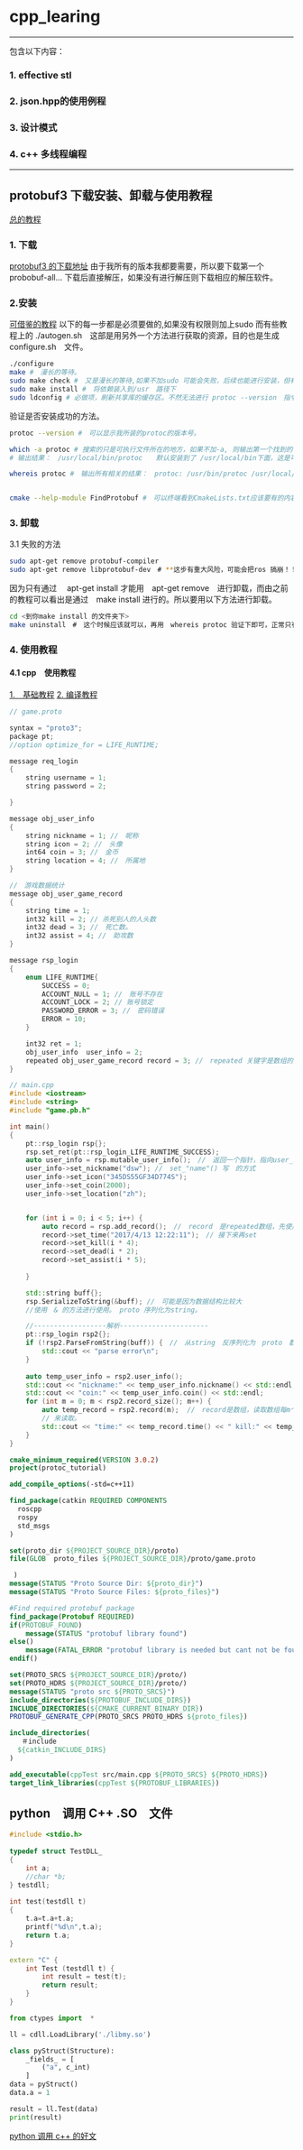 # cpp_learing
---
包含以下内容：
### 1. effective stl
### 2. json.hpp的使用例程
### 3. 设计模式
### 4. c++ 多线程编程

---
## protobuf3 下载安装、卸载与使用教程
[总的教程](https://github.com/protocolbuffers/protobuf/tree/master/src)
### 1. 下载
[protobuf3 的下载地址](https://github.com/protocolbuffers/protobuf/releases/latest
) 
由于我所有的版本我都要需要，所以要下载第一个 probobuf-all...
下载后直接解压，如果没有进行解压则下载相应的解压软件。

### 2.安装

[可借鉴的教程](https://blog.csdn.net/tropicofcancer9/article/details/96306797?utm_medium=distribute.pc_relevant.none-task-blog-2%7Edefault%7EBlogCommendFromMachineLearnPai2%7Edefault-3.control&depth_1-utm_source=distribute.pc_relevant.none-task-blog-2%7Edefault%7EBlogCommendFromMachineLearnPai2%7Edefault-3.control)
以下的每一步都是必须要做的,如果没有权限则加上sudo 
而有些教程上的 ./autogen.sh　这部是用另外一个方法进行获取的资源，目的也是生成　 configure.sh　文件。

~~~bash
./configure
make #　漫长的等待。
sudo make check #　又是漫长的等待,如果不加sudo 可能会失败，后续也能进行安装，但有些功能就可能会缺失。所以这步还是要做的！！！
sudo make install #　将依赖装入到/usr　路径下
sudo ldconfig # 必做项，刷新共享库的缓存区。不然无法进行 protoc --version　指令。
~~~
验证是否安装成功的方法。

~~~bash
protoc --version #　可以显示我所装的protoc的版本号。

which -a protoc # 搜索的只是可执行文件所在的地方，如果不加-a, 则输出第一个找到的可执行文件的位置。
# 输出结果：　/usr/local/bin/protoc　　默认安装到了 /usr/local/bin下面，这是可执行文件的位置所在。

whereis protoc #　输出所有相关的结果：　protoc: /usr/bin/protoc /usr/local/bin/protoc /usr/share/man/man1/protoc.1.gz


cmake --help-module FindProtobuf #　可以终端看到CmakeLists.txt应该要有的内容。

~~~

### 3. 卸载
3.1 失败的方法
~~~bash
sudo apt-get remove protobuf-compiler
sudo apt-get remove libprotobuf-dev　# **这步有重大风险，可能会把ros 搞崩！！！**
~~~
因为只有通过　 apt-get install 才能用　apt-get remove　进行卸载，而由之前的教程可以看出是通过　make install 进行的。所以要用以下方法进行卸载。

~~~bash
cd <到你make install 的文件夹下>
make uninstall　#　这个时候应该就可以，再用　whereis protoc 验证下即可，正常只有ubuntu　自还的protoc　版本了。
~~~

### 4. 使用教程
#### 4.1 cpp　使用教程
[1.　基础教程](https://www.cnblogs.com/DswCnblog/p/6700660.html)
[2. 编译教程](https://blog.csdn.net/m0_37542524/article/details/94905775?utm_medium=distribute.wap_relevant.none-task-blog-baidujs_title-0)

~~~cpp
// game.proto

syntax = "proto3";
package pt;
//option optimize_for = LIFE_RUNTIME;

message req_login
{
    string username = 1;
    string password = 2;

}

message obj_user_info
{
    string nickname = 1; //　昵称
    string icon = 2; //　头像
    int64 coin = 3; //　金币
    string location = 4; //　所属地
}

//　游戏数据统计
message obj_user_game_record
{
    string time = 1;
    int32 kill = 2; // 杀死别人的人头数
    int32 dead = 3; //　死亡数。
    int32 assist = 4; //　助攻数
}

message rsp_login
{
    enum LIFE_RUNTIME{
        SUCCESS = 0; 
        ACCOUNT_NULL = 1; //　账号不存在
        ACCOUNT_LOCK = 2; // 账号锁定
        PASSWORD_ERROR = 3; //　密码错误
        ERROR = 10;
    }

    int32 ret = 1;
    obj_user_info  user_info = 2;
    repeated obj_user_game_record record = 3; //　repeated 关键字是数组的意思。
}
~~~

~~~cpp
// main.cpp
#include <iostream>
#include <string>
#include "game.pb.h"

int main()
{
    pt::rsp_login rsp{};
    rsp.set_ret(pt::rsp_login_LIFE_RUNTIME_SUCCESS);
    auto user_info = rsp.mutable_user_info();　//　返回一个指针，指向user_info
    user_info->set_nickname("dsw"); //　set_"name"() 写　的方式
    user_info->set_icon("345DS55GF34D774S");
    user_info->set_coin(2000);
    user_info->set_location("zh");


    for (int i = 0; i < 5; i++) {
        auto record = rsp.add_record();　//　record　是repeated数组，先使用add 实例化。
        record->set_time("2017/4/13 12:22:11");　// 接下来再set
        record->set_kill(i * 4);
        record->set_dead(i * 2);
        record->set_assist(i * 5);
                
    }

    std::string buff{};
    rsp.SerializeToString(&buff); //　可能是因为数据结构比较大
    //使用　& 的方法进行使用。 proto 序列化为string。

    //------------------解析----------------------
    pt::rsp_login rsp2{};
    if (!rsp2.ParseFromString(buff)) {　//　从string　反序列化为　proto　数据类型。
        std::cout << "parse error\n";
    }
    
    auto temp_user_info = rsp2.user_info();
    std::cout << "nickname:" << temp_user_info.nickname() << std::endl;
    std::cout << "coin:" << temp_user_info.coin() << std::endl;
    for (int m = 0; m < rsp2.record_size(); m++) {
        auto temp_record = rsp2.record(m);  //　record是数组，读取数组每m个位置用()
        // 来读取。
        std::cout << "time:" << temp_record.time() << " kill:" << temp_record.kill() << " dead:" << temp_record.dead() << " assist:" << temp_record.assist() << std::endl;
    }
}
~~~

~~~cmake
cmake_minimum_required(VERSION 3.0.2)
project(protoc_tutorial)

add_compile_options(-std=c++11)

find_package(catkin REQUIRED COMPONENTS
  roscpp
  rospy
  std_msgs
)

set(proto_dir ${PROJECT_SOURCE_DIR}/proto)
file(GLOB  proto_files ${PROJECT_SOURCE_DIR}/proto/game.proto

 )
message(STATUS "Proto Source Dir: ${proto_dir}")
message(STATUS "Proto Source Files: ${proto_files}")

#Find required protobuf package
find_package(Protobuf REQUIRED)
if(PROTOBUF_FOUND)
    message(STATUS "protobuf library found")
else()
    message(FATAL_ERROR "protobuf library is needed but cant not be found")
endif()

set(PROTO_SRCS ${PROJECT_SOURCE_DIR}/proto/)
set(PROTO_HDRS ${PROJECT_SOURCE_DIR}/proto/)
message(STATUS "proto src ${PROTO_SRCS}")
include_directories(${PROTOBUF_INCLUDE_DIRS})
INCLUDE_DIRECTORIES(${CMAKE_CURRENT_BINARY_DIR})
PROTOBUF_GENERATE_CPP(PROTO_SRCS PROTO_HDRS ${proto_files})

include_directories(
   ＃include
  ${catkin_INCLUDE_DIRS}
)

add_executable(cppTest src/main.cpp ${PROTO_SRCS} ${PROTO_HDRS})
target_link_libraries(cppTest ${PROTOBUF_LIBRARIES})
~~~


## python　调用 C++ .SO　文件
~~~cpp
#include <stdio.h>
 
typedef struct TestDLL_
{
	int a;
	//char *b;
} testdll;
 
int test(testdll t)
{
	t.a=t.a+t.a;
	printf("%d\n",t.a);
	return t.a;
}

extern "C" {
	int Test (testdll t) {
		int result = test(t);
		return result;
	}
}
~~~

~~~python
from ctypes import  *

ll = cdll.LoadLibrary('./libmy.so')

class pyStruct(Structure):
    _fields_ = [
        ("a", c_int)
    ]
data = pyStruct()
data.a = 1

result = ll.Test(data)
print(result)
~~~
[python 调用 c++ 的好文](https://cloud.tencent.com/developer/article/1148454)
